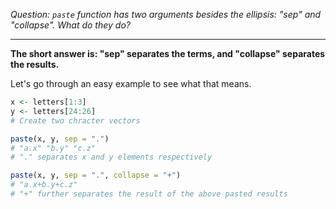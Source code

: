 _Question: `paste` function has two arguments besides the ellipsis: "sep" and "collapse". What do they do?_

---

__The short answer is: "sep" separates the terms, and "collapse" separates the results.__

Let's go through an easy example to see what that means.

```r
x <- letters[1:3]
y <- letters[24:26]
# Create two chracter vectors

paste(x, y, sep = ".")
# "a.x" "b.y" "c.z"
# "." separates x and y elements respectively

paste(x, y, sep = ".", collapse = "+")
# "a.x+b.y+c.z"
# "+" further separates the result of the above pasted results
```
